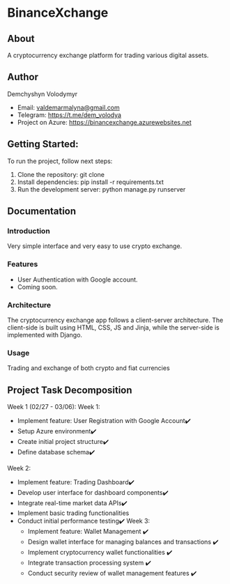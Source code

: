 # BinanceXchange

## About
A cryptocurrency exchange platform for trading various digital assets.

## Author
Demchyshyn Volodymyr
- Email: valdemarmalyna@gmail.com
- Telegram: https://t.me/dem_volodya
- Project on Azure: https://binancexchange.azurewebsites.net

## Getting Started:
To run the project, follow next steps:

1. Clone the repository: git clone 
2. Install dependencies: pip install -r requirements.txt
3. Run the development server: python manage.py runserver


## Documentation
### Introduction
Very simple interface and very easy to use crypto exchange.

### Features
- User Authentication with Google account.
- Coming soon.

### Architecture
The cryptocurrency exchange app follows a client-server architecture. The client-side is built using HTML, CSS, JS and Jinja, while the server-side is implemented with Django.

### Usage
Trading and exchange of both crypto and fiat currencies

## Project Task Decomposition
Week 1 (02/27 - 03/06):️
Week 1:
   - Implement feature: User Registration with Google Account✔️
   - Setup Azure environment✔️
   - Create initial project structure✔️
   - Define database schema✔️

Week 2:
   - Implement feature: Trading Dashboard✔️
   - Develop user interface for dashboard components✔️
   - Integrate real-time market data APIs✔️
   - Implement basic trading functionalities
   - Conduct initial performance testing✔️
Week 3:
     - Implement feature: Wallet Management ✔️
     - Design wallet interface for managing balances and transactions ✔️
     - Implement cryptocurrency wallet functionalities ✔️
     - Integrate transaction processing system ✔️
     - Conduct security review of wallet management features ✔️
